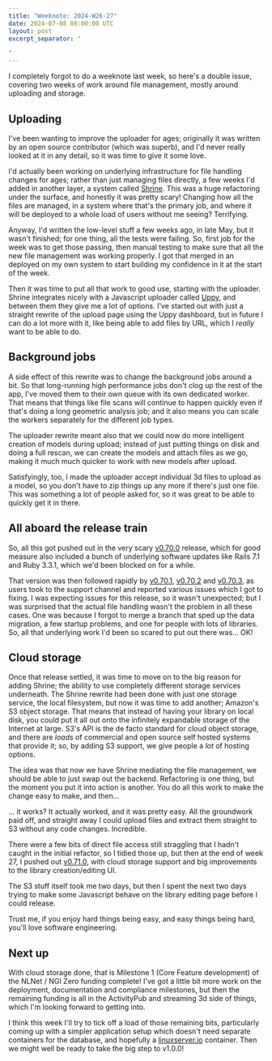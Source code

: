 ```yaml
---
title: "Weeknote: 2024-W26-27"
date: 2024-07-08 08:00:00 UTC
layout: post
excerpt_separator: "

"
---
```

I completely forgot to do a weeknote last week, so here's a double issue, covering two weeks of work around file management, mostly around uploading and storage.

## Uploading

I've been wanting to improve the uploader for ages; originally it was written by an open source contributor (which was superb), and I'd never really looked at it in any detail, so it was time to give it some love.

I'd actually been working on underlying infrastructure for file handling changes for ages; rather than just managing files directly, a few weeks I'd added in another layer, a system called [Shrine](https://shrinerb.com). This was a huge refactoring under the surface, and honestly it was pretty scary! Changing how all the files are managed, in a system where that's the primary job, and where it will be deployed to a whole load of users without me seeing? Terrifying.

Anyway, I'd written the low-level stuff a few weeks ago, in late May, but it wasn't finished; for one thing, all the tests were failing. So, first job for the week was to get those passing, then manual testing to make sure that all the new file management was working properly. I got that merged in an deployed on my own system to start building my confidence in it at the start of the week.

Then it was time to put all that work to good use, starting with the uploader. Shrine integrates nicely with a Javascript uploader called [Uppy](https://uppy.io/), and between them they give me a lot of options. I've started out with just a straight rewrite of the upload page using the Uppy dashboard, but in future I can do a lot more with it, like being able to add files by URL, which I *really* want to be able to do.

## Background jobs

A side effect of this rewrite was to change the background jobs around a bit. So that long-running high performance jobs don't clog up the rest of the app, I've moved them to their own queue with its own dedicated worker. That means that things like file scans will continue to happen quickly even if that's doing a long geometric analysis job; and it also means you can scale the workers separately for the different job types.

The uploader rewrite meant also that we could now do more intelligent creation of models during upload; instead of just putting things on disk and doing a full rescan, we can create the models and attach files as we go, making it much much quicker to work with new models after upload.

Satisfyingly, too, I made the uploader accept individual 3d files to upload as a model, so you don't have to zip things up any more if there's just one file. This was something a lot of people asked for, so it was great to be able to quickly get it in there.

## All aboard the release train

So, all this got pushed out in the very scary [v0.70.0](/news/2024/06/29/release-v0-70-0.html) release, which for good measure also included a bunch of underlying software updates like Rails 7.1 and Ruby 3.3.1, which we'd been blocked on for a while.

That version was then followed rapidly by [v0.70.1](/news/2024/06/29/release-v0-70-1.html), [v0.70.2](/news/2024/07/01/release-v0-70-2.html) and [v0.70.3](/news/2024/07/01/release-v0-70-3.html), as users took to the support channel and reported various issues which I got to fixing. I was expecting issues for this release, so it wasn't unexpected; but I was surprised that the actual file handling wasn't the problem in all these cases. One was because I forgot to merge a branch that sped up the data migration, a few startup problems, and one for people with lots of libraries. So, all that underlying work I'd been so scared to put out there was... OK!

## Cloud storage

Once that release settled, it was time to move on to the big reason for adding Shrine; the ability to use completely different storage services underneath. The Shrine rewrite had been done with just one storage service, the local filesystem, but now it was time to add another; Amazon's S3 object storage. That means that instead of having your library on local disk, you could put it all out onto the infinitely expandable storage of the Internet at large. S3's API is the de facto standard for cloud object storage, and there are *loads* of commercial and open source self hosted systems that provide it; so, by adding S3 support, we give people a *lot* of hosting options.

The idea was that now we have Shrine mediating the file management, we should be able to just swap out the backend. Refactoring is one thing, but the moment you put it into action is another. You do all this work to make the change easy to make, and then...

... it works? It actually worked, and it was pretty easy. All the groundwork paid off, and straight away I could upload files and extract them straight to S3 without any code changes. Incredible.

There were a few bits of direct file access still straggling that I hadn't caught in the initial refactor, so I tidied those up, but then at the end of week 27, I pushed out [v0.71.0](/news/2024/07/06/release-v0-71-0.html), with cloud storage support and big improvements to the library creation/editing UI.

The S3 stuff itself took me two days, but then I spent the next two days trying to make some Javascript behave on the library editing page before I could release.

Trust me, if you enjoy hard things being easy, and easy things being hard, you'll love software engineering.

## Next up

With cloud storage done, that is Milestone 1 (Core Feature development) of the NLNet / NGI Zero funding complete! I've got a little bit more work on the deployment, documentation and compliance milestones, but then the remaining funding is all in the ActivityPub and streaming 3d side of things, which I'm looking forward to getting into.

I think this week I'll try to tick off a load of those remaining bits, particularly coming up with a simpler application setup which doesn't need separate containers for the database, and hopefully a [linuxserver.io](https://linuxserver.io) container. Then we might well be ready to take the big step to v1.0.0!

